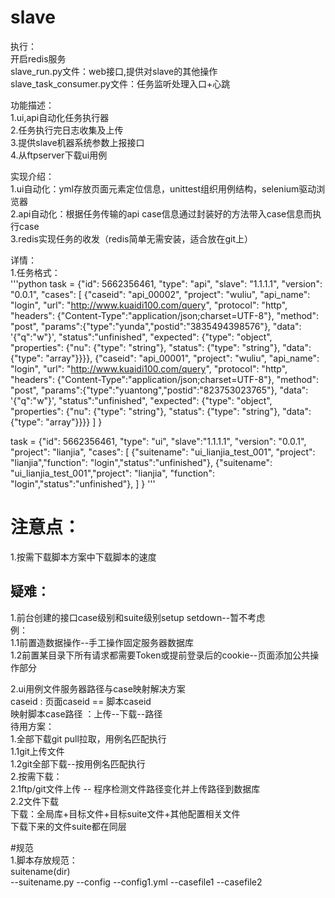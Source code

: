 # slave
执行：  
开启redis服务  
slave_run.py文件：web接口,提供对slave的其他操作  
slave_task_consumer.py文件：任务监听处理入口+心跳  

功能描述：    
1.ui,api自动化任务执行器    
2.任务执行完日志收集及上传    
3.提供slave机器系统参数上报接口   
4.从ftpserver下载ui用例

实现介绍：   
1.ui自动化：yml存放页面元素定位信息，unittest组织用例结构，selenium驱动浏览器    
2.api自动化：根据任务传输的api case信息通过封装好的方法带入case信息而执行case    
3.redis实现任务的收发（redis简单无需安装，适合放在git上）   


详情：    
1.任务格式：    
'''python
    task = {"id": 5662356461,
            "type": "api",
            "slave": "1.1.1.1",
            "version": "0.0.1",
             "cases": [
                     {"caseid": "api_00002",  "project": "wuliu", "api_name": "login",
                      "url": "http://www.kuaidi100.com/query",
                      "protocol": "http", "headers": {"Content-Type":"application/json;charset=UTF-8"}, "method": "post",
                      "params":{"type":"yunda","postid":"3835494398576"},
                      "data": '{"q":"w"}',
                      "status":"unfinished",
                      "expected": {"type": "object",
                                   "properties": {"nu": {"type": "string"}, "status": {"type": "string"},
                                                  "data": {"type": "array"}}}},
                     {"caseid": "api_00001", "project": "wuliu", "api_name": "login",
                      "url": "http://www.kuaidi100.com/query",
                      "protocol": "http", "headers": {"Content-Type":"application/json;charset=UTF-8"}, "method": "post",
                      "params":{"type":"yuantong","postid":"823753023765"},
                      "data": '{"q":"w"}',
                      "status":"unfinished",
                      "expected": {"type": "object",
                                   "properties": {"nu": {"type": "string"}, "status": {"type": "string"},
                                                  "data": {"type": "array"}}}}
                 ]
                     }

task = {"id": 5662356461,
        "type": "ui",
        "slave":"1.1.1.1",
        "version": "0.0.1",
        "project": "lianjia",
         "cases": [
                {"suitename": "ui_lianjia_test_001", "project": "lianjia","function": "login","status":"unfinished"},
                {"suitename": "ui_lianjia_test_001","project": "lianjia", "function": "login","status":"unfinished"},
                 ]
                 }
'''

# 注意点：   
1.按需下载脚本方案中下载脚本的速度    

## 疑难：
1.前台创建的接口case级别和suite级别setup  setdown--暂不考虑  
例：  
1.1前置造数据操作--手工操作固定服务器数据库   
1.2前置某目录下所有请求都需要Token或提前登录后的cookie--页面添加公共操作部分   

2.ui用例文件服务器路径与case映射解决方案   
caseid : 页面caseid == 脚本caseid      
映射脚本case路径 ：上传--下载--路径    
待用方案：  
1.全部下载git pull拉取，用例名匹配执行   
1.1git上传文件    
1.2git全部下载--按用例名匹配执行    
2.按需下载：  
2.1ftp/git文件上传 -- 程序检测文件路径变化并上传路径到数据库    
2.2文件下载    
下载：全局库+目标文件+目标suite文件+其他配置相关文件    
下载下来的文件suite都在同层

#规范   
1.脚本存放规范：   
suitename(dir)   
  --suitename.py
  --config
    --config1.yml
  --casefile1
  --casefile2